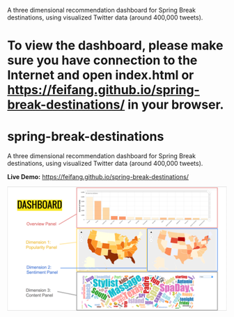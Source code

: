 A three dimensional recommendation dashboard for Spring Break destinations, using visualized Twitter data (around 400,000 tweets). 

To view the dashboard, please make sure you have connection to the Internet and open index.html or https://feifang.github.io/spring-break-destinations/ in your browser.
=======
# spring-break-destinations

A three dimensional recommendation dashboard for Spring Break destinations, using visualized Twitter data (around 400,000 tweets). 

**Live Demo:** https://feifang.github.io/spring-break-destinations/

![dashboard](dashboard.png)

